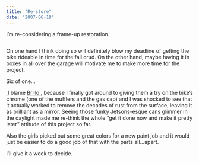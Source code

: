 ```yaml
---
title: "Re-store"
date: "2007-06-18"
---
```


<div class="content">
<p>I’m re-considering a frame-up restoration.</p>
<p><a href="http://digitalcarversguild.com/products/toonpro/jetsonscartoon160.jpg" target="_blank"> <img alt="" src="http://digitalcarversguild.com/products/toonpro/jetsonscartoon160.jpg"/>
</a></p>
<p>On one hand I think doing so will definitely blow my deadline of getting the
bike rideable in time for the fall crud. On the other hand, maybe having it in
boxes in all over the garage will motivate me to make more time for the
project.</p>
<p>Six of one…</p>
<p><a href="http://picasaweb.google.com/jason.gullickson/VQ1005Photos/photo#5078482019109566850" target="_blank">
<img alt="" src="http://lh3.google.com/image/jason.gullickson/RnpkfUs7-YI/AAAAAAAAAaQ/RW5qCPEH3As/s144/IMG_0013_2.JPG"/>
</a>
I blame <a href="http://www.brillo.com/" target="_blank"> Brillo </a> , because I finally got around to
giving them a try on the bike’s chrome (one of the mufflers and the gas cap)
and I was shocked to see that it actually worked to remove the decades of rust
from the surface, leaving it as brilliant as a mirror. Seeing those funky
Jetsons-esque cans glimmer in the daylight made me re-think the whole “get it
done now and make it pretty later” attitude of this project so far.</p>
<p>Also the girls picked out some great colors for a new paint job and it would
just be easier to do a good job of that with the parts all…apart.</p>
<p>I’ll give it a week to decide.</p>
</div>
